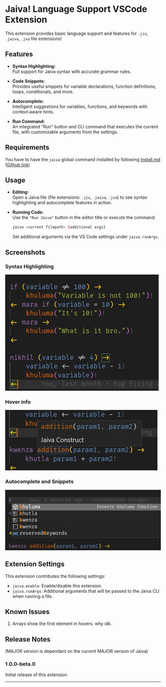 # Jaiva! Language Support VSCode Extension

This extension provides basic language support and features for `.jiv`, `.jaiva`, `.jva` file extensions!

## Features

-   **Syntax Highlighting:**  
    Full support for Jaiva syntax with accurate grammar rules.

-   **Code Snippets:**  
    Provides useful snippets for variable declarations, function definitions, loops, conditionals, and more.

-   **Autocomplete:**  
    Intelligent suggestions for variables, functions, and keywords with context‑aware hints.

-   **Run Command:**  
    An integrated "Run" button and CLI command that executes the current file, with customizable arguments from the settings.

## Requirements

You have to have the `jaiva` global command installed by following [Install.md](../../Install.md) ([Github link](https://github.com/yetnt/jaiva/blob/main/Install.md))

## Usage

-   **Editing:**  
    Open a Jaiva file (file extensions: `.jiv`, `.jaiva`, `.jva`) to see syntax highlighting and autocomplete features in action.

-   **Running Code:**  
    Use the `"Run Jaiva"` button in the editor title or execute the command:
    ```sh
    jaiva <current filepath> (additional args)
    ```
    Set additional arguments via the VS Code settings under `jaiva.runArgs`.

## Screenshots

### Syntax Highlighting

![Syntax Highlighting](./images/syntax-highlighting.png)

### Hover info

![Hover info](./images/hover.png)

### Autocomplete and Snippets

![Autocomplete](./images/autocomplete.png)

## Extension Settings

This extension contributes the following settings:

-   `jaiva.enable`: Enable/disable this extension.
-   `jaiva.runArgs`: Additional arguments that will be passed to the Jaiva CLI when running a file.

## Known Issues

1. Arrays show the first element in hovers. why idk.

## Release Notes

(MAJOR version is dependant on the current MAJOR version of Jaiva)

### 1.0.0-beta.0

Initial release of this extension.

---

